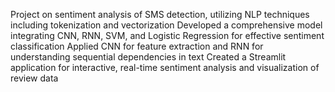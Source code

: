  Project on sentiment analysis of SMS detection, utilizing NLP techniques including tokenization and vectorization
 Developed a comprehensive model integrating CNN, RNN, SVM, and Logistic Regression for effective sentiment classification
 Applied CNN for feature extraction and RNN for understanding sequential dependencies in text
 Created a Streamlit application for interactive, real-time sentiment analysis and visualization of review data
 
